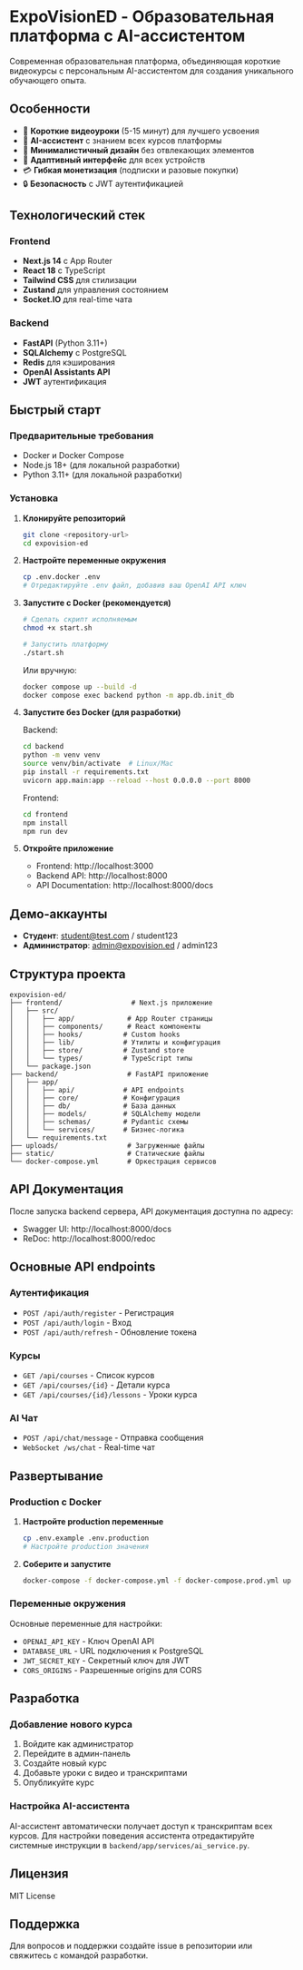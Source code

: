 # ExpoVisionED - Образовательная платформа с AI-ассистентом

Современная образовательная платформа, объединяющая короткие видеокурсы с персональным AI-ассистентом для создания уникального обучающего опыта.

## Особенности

- 🎥 **Короткие видеоуроки** (5-15 минут) для лучшего усвоения
- 🤖 **AI-ассистент** с знанием всех курсов платформы
- 🎨 **Минималистичный дизайн** без отвлекающих элементов
- 📱 **Адаптивный интерфейс** для всех устройств
- 💳 **Гибкая монетизация** (подписки и разовые покупки)
- 🔒 **Безопасность** с JWT аутентификацией

## Технологический стек

### Frontend
- **Next.js 14** с App Router
- **React 18** с TypeScript
- **Tailwind CSS** для стилизации
- **Zustand** для управления состоянием
- **Socket.IO** для real-time чата

### Backend
- **FastAPI** (Python 3.11+)
- **SQLAlchemy** с PostgreSQL
- **Redis** для кэширования
- **OpenAI Assistants API**
- **JWT** аутентификация

## Быстрый старт

### Предварительные требования

- Docker и Docker Compose
- Node.js 18+ (для локальной разработки)
- Python 3.11+ (для локальной разработки)

### Установка

1. **Клонируйте репозиторий**
   ```bash
   git clone <repository-url>
   cd expovision-ed
   ```

2. **Настройте переменные окружения**
   ```bash
   cp .env.docker .env
   # Отредактируйте .env файл, добавив ваш OpenAI API ключ
   ```

3. **Запустите с Docker (рекомендуется)**
   ```bash
   # Сделать скрипт исполняемым
   chmod +x start.sh
   
   # Запустить платформу
   ./start.sh
   ```
   
   Или вручную:
   ```bash
   docker compose up --build -d
   docker compose exec backend python -m app.db.init_db
   ```

4. **Запустите без Docker (для разработки)**
   
   Backend:
   ```bash
   cd backend
   python -m venv venv
   source venv/bin/activate  # Linux/Mac
   pip install -r requirements.txt
   uvicorn app.main:app --reload --host 0.0.0.0 --port 8000
   ```
   
   Frontend:
   ```bash
   cd frontend
   npm install
   npm run dev
   ```

5. **Откройте приложение**
   - Frontend: http://localhost:3000
   - Backend API: http://localhost:8000
   - API Documentation: http://localhost:8000/docs

## Демо-аккаунты

- **Студент**: student@test.com / student123
- **Администратор**: admin@expovision.ed / admin123

## Структура проекта

```
expovision-ed/
├── frontend/                 # Next.js приложение
│   ├── src/
│   │   ├── app/             # App Router страницы
│   │   ├── components/      # React компоненты
│   │   ├── hooks/          # Custom hooks
│   │   ├── lib/            # Утилиты и конфигурация
│   │   ├── store/          # Zustand store
│   │   └── types/          # TypeScript типы
│   └── package.json
├── backend/                 # FastAPI приложение
│   ├── app/
│   │   ├── api/            # API endpoints
│   │   ├── core/           # Конфигурация
│   │   ├── db/             # База данных
│   │   ├── models/         # SQLAlchemy модели
│   │   ├── schemas/        # Pydantic схемы
│   │   └── services/       # Бизнес-логика
│   └── requirements.txt
├── uploads/                 # Загруженные файлы
├── static/                  # Статические файлы
└── docker-compose.yml       # Оркестрация сервисов
```

## API Документация

После запуска backend сервера, API документация доступна по адресу:
- Swagger UI: http://localhost:8000/docs
- ReDoc: http://localhost:8000/redoc

## Основные API endpoints

### Аутентификация
- `POST /api/auth/register` - Регистрация
- `POST /api/auth/login` - Вход
- `POST /api/auth/refresh` - Обновление токена

### Курсы
- `GET /api/courses` - Список курсов
- `GET /api/courses/{id}` - Детали курса
- `GET /api/courses/{id}/lessons` - Уроки курса

### AI Чат
- `POST /api/chat/message` - Отправка сообщения
- `WebSocket /ws/chat` - Real-time чат

## Развертывание

### Production с Docker

1. **Настройте production переменные**
   ```bash
   cp .env.example .env.production
   # Настройте production значения
   ```

2. **Соберите и запустите**
   ```bash
   docker-compose -f docker-compose.yml -f docker-compose.prod.yml up -d
   ```

### Переменные окружения

Основные переменные для настройки:

- `OPENAI_API_KEY` - Ключ OpenAI API
- `DATABASE_URL` - URL подключения к PostgreSQL
- `JWT_SECRET_KEY` - Секретный ключ для JWT
- `CORS_ORIGINS` - Разрешенные origins для CORS

## Разработка

### Добавление нового курса

1. Войдите как администратор
2. Перейдите в админ-панель
3. Создайте новый курс
4. Добавьте уроки с видео и транскриптами
5. Опубликуйте курс

### Настройка AI-ассистента

AI-ассистент автоматически получает доступ к транскриптам всех курсов. Для настройки поведения ассистента отредактируйте системные инструкции в `backend/app/services/ai_service.py`.

## Лицензия

MIT License

## Поддержка

Для вопросов и поддержки создайте issue в репозитории или свяжитесь с командой разработки.

